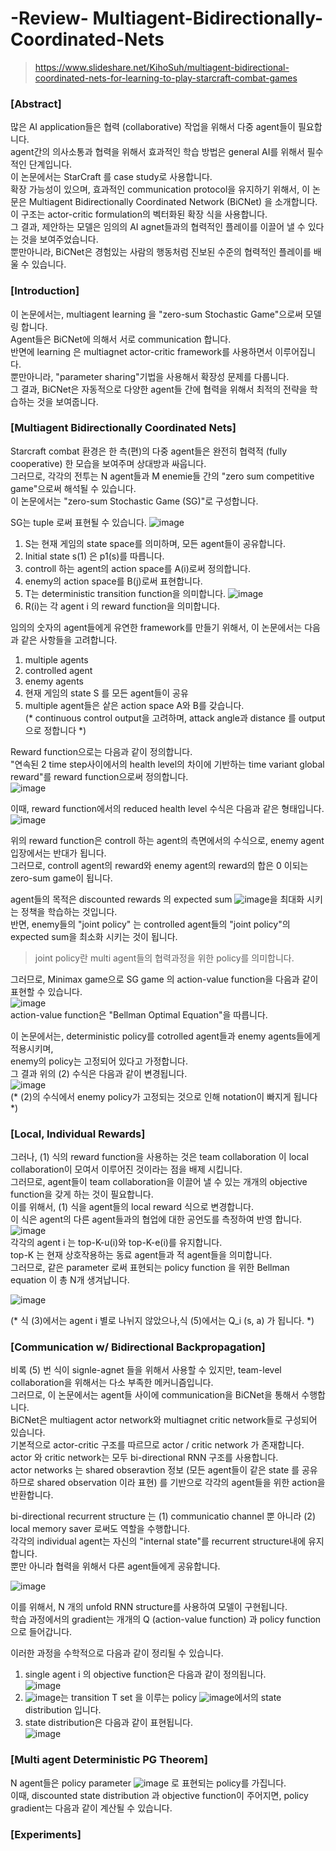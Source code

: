 # -Review- Multiagent-Bidirectionally-Coordinated-Nets
> https://www.slideshare.net/KihoSuh/multiagent-bidirectional-coordinated-nets-for-learning-to-play-starcraft-combat-games

### [Abstract]
많은 AI application들은 협력 (collaborative) 작업을 위해서 다중 agent들이 필요합니다.  
agent간의 의사소통과 협력을 위해서 효과적인 학습 방법은 general AI를 위해서 필수적인 단계입니다.  
이 논문에서는 StarCraft 를 case study로 사용합니다.  
확장 가능성이 있으며, 효과적인 communication protocol을 유지하기 위해서, 이 논문은 Multiagent Bidirectionally Coordinated Network (BiCNet) 을 소개합니다.  
이 구조는 actor-critic formulation의 벡터화된 확장 식을 사용합니다.  
그 결과, 제안하는 모델은 임의의 AI agnet들과의 협력적인 플레이를 이끌어 낼 수 있다는 것을 보여주었습니다.  
뿐만아니라, BiCNet은 경험있는 사람의 행동처럼 진보된 수준의 협력적인 플레이를 배울 수 있습니다.  

### [Introduction]
이 논문에서는, multiagent learning 을 "zero-sum Stochastic Game"으로써 모델링 합니다.  
Agent들은 BiCNet에 의해서 서로 communication 합니다.  
반면에 learning 은 multiagnet actor-critic framework를 사용하면서 이루어집니다.  
뿐만아니라, "parameter sharing"기법을 사용해서 확장성 문제를 다룹니다.  
그 결과, BiCNet은 자동적으로 다양한 agent들 간에 협력을 위해서 최적의 전략을 학습하는 것을 보여줍니다.  

### [Multiagent Bidirectionally Coordinated Nets]
Starcraft combat 환경은 한 측(편)의 다중 agent들은 완전히 협력적 (fully cooperative) 한 모습을 보여주며 상대방과 싸웁니다.  
그러므로, 각각의 전투는 N agent들과 M enemie들 간의 "zero sum competitive game"으로써 해석될 수 있습니다.  
이 논문에서는 "zero-sum Stochastic Game  (SG)"로 구성합니다.  

SG는 tuple 로써 표현될 수 있습니다. ![image](https://user-images.githubusercontent.com/40893452/45604640-4ebed480-ba71-11e8-82ff-58b2ac3f1bcb.png)  
  
1. S는 현재 게임의 state space를 의미하며, 모든 agent들이 공유합니다.  
2. Initial state s(1) 은 p1(s)를 따릅니다.  
3. controll 하는 agent의 action space를 A(i)로써 정의합니다.  
4. enemy의 action space를 B(j)로써 표현합니다.  
5. T는 deterministic transition function을 의미합니다. ![image](https://user-images.githubusercontent.com/40893452/45604696-e7555480-ba71-11e8-90cd-5a7efeca58b6.png)  
6. R(i)는 각 agent i 의 reward function을 의미합니다.  

임의의 숫자의 agent들에게 유연한 framework를 만들기 위해서, 이 논문에서는 다음과 같은 사항들을 고려합니다.  

1. multiple agents  
2. controlled agent  
3. enemy agents  
4. 현재 게임의 state S 를 모든 agent들이 공유  
5. multiple agent들은 샅은 action space A와 B를 갖습니다.  
(* continuous control output을 고려하며, attack angle과 distance 를 output으로 정합니다 *)  

Reward function으로는 다음과 같이 정의합니다.  
"연속된 2 time step사이에서의 health level의 차이에 기반하는 time variant global reward"를 reward function으로써 정의합니다.  
![image](https://user-images.githubusercontent.com/40893452/45604843-51222e00-ba73-11e8-9771-c3b06fb63d95.png)  


이때, reward function에서의 reduced health level 수식은 다음과 같은 형태입니다.  
![image](https://user-images.githubusercontent.com/40893452/45604843-51222e00-ba73-11e8-9771-c3b06fb63d95.png)  


위의 reward function은 controll 하는 agent의 측면에서의 수식으로, enemy agent입장에서는 반대가 됩니다.  
그러므로, controll agent의 reward와 enemy agent의 reward의 합은 0 이되는 zero-sum game이 됩니다.  

agent들의 목적은 discounted rewards 의 expected sum ![image](https://user-images.githubusercontent.com/40893452/45604898-e7eeea80-ba73-11e8-82fb-e842a6d20089.png)을 최대화 시키는 정책을 학습하는 것입니다.  
반면, enemy들의 "joint policy" 는 controlled agent들의 "joint policy"의 expected sum을 최소화 시키는 것이 됩니다.  
> joint policy란 multi agent들의 협력과정을 위한 policy를 의미합니다.  

그러므로, Minimax game으로 SG game 의 action-value function을 다음과 같이 표현할 수 있습니다.  
![image](https://user-images.githubusercontent.com/40893452/45604916-110f7b00-ba74-11e8-8c75-82327332f1b4.png)  
action-value function은 "Bellman Optimal Equation"을 따릅니다.  

이 논문에서는, deterministic policy를 cotrolled agent들과 enemy agents들에게 적용시키며,  
enemy의 policy는 고정되어 있다고 가정합니다.  
그 결과 위의 (2) 수식은 다음과 같이 변경됩니다.  
![image](https://user-images.githubusercontent.com/40893452/45604991-8b3fff80-ba74-11e8-9ba5-488bcedf9fdc.png)  
(* (2)의 수식에서 enemy policy가 고정되는 것으로 인해 notation이 빠지게 됩니다 *)  


### [Local, Individual Rewards]
그러나, (1) 식의 reward function을 사용하는 것은 team collaboration 이 local collaboration이 모여서 이루어진 것이라는 점을 배제 시킵니다.  
그러므로, agent들이 team collaboration을 이끌어 낼 수 있는 개개의 objective function을 갖게 하는 것이 필요합니다.  
이를 위해서, (1) 식을 agent들의 local reward 식으로 변경합니다.  
이 식은 agent의 다른 agent들과의 협업에 대한 공언도를 측정하여 반영 합니다.  
![image](https://user-images.githubusercontent.com/40893452/45605118-7617a080-ba75-11e8-966f-aa7f91a22cd0.png)  
각각의 agent i 는 top-K-u(i)와 top-K-e(i)를 유지합니다.  
top-K 는 현재 상호작용하는 동료 agent들과 적 agent들을 의미합니다.  
그러므로, 같은 parameter 로써 표현되는 policy function 을 위한 Bellman equation 이 총 N개 생겨납니다.  

![image](https://user-images.githubusercontent.com/40893452/45605118-7617a080-ba75-11e8-966f-aa7f91a22cd0.png)  

(* 식 (3)에서는 agent i 별로 나뉘지 않았으나,식 (5)에서는 Q_i (s, a) 가 됩니다. *)  

### [Communication w/ Bidirectional Backpropagation]
비록 (5) 번 식이 signle-agnet 들을 위해서 사용할 수 있지만, team-level collaboration을 위해서는 다소 부족한 메커니즘입니다.  
그러므로, 이 논문에서는 agent들 사이에 communication을 BiCNet을 통해서 수행합니다.  
BiCNet은 multiagent actor network와 multiagnet critic network들로 구성되어 있습니다.  
기본적으로 actor-critic 구조를 따르므로 actor / critic network 가 존재합니다.  
actor 와 critic network는 모두 bi-directional RNN 구조를 사용합니다.  
actor networks 는 shared obseravtion 정보 (모든 agent들이 같은 state 를 공유하므로 shared observation 이라 표현) 를 기반으로 각각의 agent들을 위한 action을 반환합니다.  

bi-directional recurrent structure 는 (1) communicatio channel 뿐 아니라 (2) local memory saver 로써도 역할을 수행합니다.  
각각의 individual agent는 자신의 "internal state"를 recurrent structure내에 유지합니다.  
뿐만 아니라 협력을 위해서 다른 agent들에게 공유합니다.  

![image](https://user-images.githubusercontent.com/40893452/45605458-0e168980-ba78-11e8-9b3e-a35a3ea41168.png)

이를 위해서, N 개의 unfold RNN structure를 사용하여 모델이 구현됩니다.  
학습 과정에서의 gradient는 개개의 Q (action-value function) 과 policy function으로 들어갑니다.  

이러한 과정을 수학적으로 다음과 같이 정리될 수 있습니다.  
1. single agent i 의 objective function은 다음과 같이 정의됩니다.  
![image](https://user-images.githubusercontent.com/40893452/45605976-343e2880-ba7c-11e8-8968-c2dace5e3dea.png)   
2. ![image](https://user-images.githubusercontent.com/40893452/45606039-cf370280-ba7c-11e8-9953-184a241b5de1.png)는 transition T set 을 이루는 policy ![image](https://user-images.githubusercontent.com/40893452/45606059-f097ee80-ba7c-11e8-9e44-06dbe0a7af32.png)에서의 state distribution 입니다.   
3. state distribution은 다음과 같이 표현됩니다.   
![image](https://user-images.githubusercontent.com/40893452/45606090-33f25d00-ba7d-11e8-87ea-04e34f70f0b6.png)  

### [Multi agent Deterministic PG Theorem]
N agent들은 policy parameter ![image](https://user-images.githubusercontent.com/40893452/45606319-335ac600-ba7f-11e8-94c3-95b532937ac8.png) 로 표현되는 policy를 가집니다.  
이때, discounted state distribution 과 objective function이 주어지면, policy gradient는 다음과 같이 계산될 수 있습니다.  

### [Experiments]



